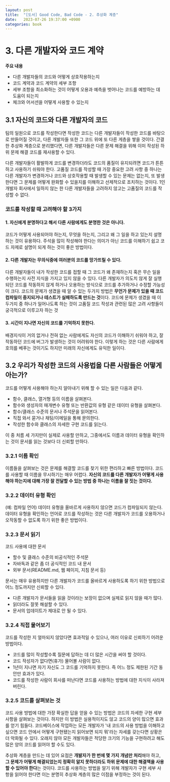 ```yaml
---
layout: post
title:  "[도서] Good Code, Bad Code - 2. 추상화 계층"
date:   2023-07-26 19:37:00 +0900
categories: book
---
```


# 3. 다른 개발자와 코드 계약
**주요 내용**
- 다른 개발자들의 코드와 어떻게 상호작용하는지
- 코드 계약과 코드 계약의 세부 조항
- 세부 조항을 최소화하는 것이 어떻게 오용과 예측을 벗어나는 코드를 예방하는 데 도움이 되는지
- 체크와 어서션을 어떻게 사용할 수 있는지

## 3.1 자신의 코드와 다른 개발자의 코드
팀의 일원으로 코드를 작성한다면 작성한 코드는 다른 개발자들이 작성한 코드를 바탕으로 만들어질 것이고, 
다른 개발자들 또한 그 코드 위에 또 다른 게층을 쌓을 것이다.
간결한 추상화 계층으로 분리했다면, 다른 개발자들은 다른 문제 해결을 위해 이미 작성된 하위 문제 해결 코드를 재사용할 수 있다.

다른 개발자들이 활발하게 코드를 변경하더라도 코드의 품질이 유지되려면 코드가 튼튼하고 사용하기 쉬워야 한다.
고품질 코드를 작성할 때 가장 중요한 고려 사항 중 하나는 다른 개발자가 변경하거나 코드와 상호작용할 때 발생할 수 있는 문제는 없는지,
또 발생한다면 그 문제를 어떻게 완화할 수 있을지를 이해하고 선제적으로 조치하는 것이다.
1인 개발자 회사에서 일하지 않는 한 다른 개발자들을 고려하지 않고는 고품질의 코드를 작성할 수 없다.

### 코드를 작성할 때 고려해야 할 3가지
#### 1. 자신에게 분명하다고 해서 다른 사람에게도 분명한 것은 아니다.
코드가 어떻게 사용되어야 하는지, 무엇을 하는지, 그리고 왜 그 일을 하고 있는지 설명하는 것이 유용하다. 
주석을 많이 작성해야 한다는 의미가 아닌 코드를 이해하기 쉽고 코드 자제로 설명이 되게 하는 것이 좋은 방법이다.

#### 2. 다른 개발자는 무의식중에 여러분의 코드를 망가뜨릴 수 있다.
다른 개발자들이 내가 작성한 코드를 접할 때 그 코드가 왜 존재하는지 혹은 무슨 일을 수행하는지 사전 지식을 가지고 있지 않을 수 있다.
다른 개발자가 의도치 않게 잘 실행되던 코드를 작동하지 않게 하거나 오용하는 방식으로 코드를 추가하거나 수정할 가능성이 크다.
코드의 문제가 생겼을 때 알 수 있는 두가지 방법은 **무언가 문제가 있을 때 코드 컴파일이 중지되거나 테스트가 실패하도록 만드는 것**이다. 
코드에 문제가 생겼을 때 이 두가지 중 하나가 일어나도록 하는 것이 고품질 코드 작성과 관련된 많은 고려 사항들이 궁극적으로 이루고자 하는 것

#### 3. 시간이 지나면 자신의 코드를 기억하지 못한다.
배경지식이 거의 없거나 전혀 없는 사람에게도 자신의 코드가 이해하기 쉬워야 하고, 잘 작동하던 코드에 버그가 발생하는 것이 어려워야 한다.
이렇게 하는 것은 다른 사람에게 호의를 베푸는 것이기도 하지만 미래의 자신에게도 유익한 일이다.

## 3.2 우리가 작성한 코드의 사용법을 다른 사람들은 어떻게 아는가?
코드를 어떻게 사용해야 하는지 알아내기 위해 할 수 있는 일은 다음과 같다.
- 함수, 클래스, 열거형 등의 이름을 살펴본다.
- 함수와 생성자의 매개변수 유형 또는 반환값의 유형 같은 데이터 유형을 살펴본다.
- 함수/클래스 수준의 문서나 주석문을 읽어본다.
- 직접 와서 묻거나 채팅/이메일을 통해 문의한다.
- 작성한 함수와 클래스의 자세한 구현 코드를 읽는다.

이 중 처름 세 가지만이 실제로 사용할 만하고, 그중에서도 이름과 데이터 유형을 확인하는 것이 문서를 읽는 것보다 더 신뢰할 만하다.

### 3.2.1 이름 확인
이름들을 살펴보는 것은 문제를 해결할 코드를 찾기 위한 편리하고 빠른 방법이다. 코드를 사용할 때 이름을 무시하기는 매우 어렵다.
**자신의 코드를 다른 개발자가 어떻게 사용해야 하는지에 대해 가장 잘 전달할 수 있는 방법 중 하나는 이름을 잘 짓는 것이다.**

### 3.2.2 데이터 유형 확인
(예: 컴파일 언어) 데이터 유형을 올바르게 사용하지 않으면 코드가 컴파일되지 않는다. 
데이터 유형을 확인하는 언어로 코드를 작성하는 것은 다른 개발자가 코드를 오용하거나 오작동할 수 없도록 하기 위한 좋은 방법이다.

### 3.2.3 문서 읽기
코드 사용에 대한 문서
- 할수 및 클래스 수준의 비공식적인 주석문
- 자바독과 같은 좀 더 공식적인 코드 내 문서
- 외부 문서(README.md, 웹 페이지, 지침 문서 등)

문서는 매우 유용하지만 다른 개발자가 코드를 올바르게 사용하도록 하기 위한 방법으로 어느 정도까지만 신뢰할 수 있다.
- 다른 개발자가 문서들을 읽을 것이라는 보장이 없으며 실제로 읽지 않을 때가 많다.
- 읽더라도 잘못 해설할 수 있다.
- 문서의 업데이트가 제대로 안 될 수 있다.

### 3.2.4 직접 물어보기
코드를 작성한 지 얼마되지 않았다면 효과적일 수 있으나, 여러 이유로 신뢰하기 어려운 방법이다.
- 코드를 많이 작성할수록 질문에 답하는 데 더 많은 시간을 써야 할 것이다.
- 코드 작성자가 없다면(휴가) 물어볼 사람이 없다.
- 1년이 지나면 자기 자신도 그 코드를 기억하지 못한다. 즉 어느 정도 제한된 기간 동안만 효과가 있다.
- 코드를 작성한 사람이 회사를 떠난다면 코드를 사용하는 방법에 대한 지식이 사라져 버린다.

### 3.2.5 코드를 살펴보는 것
코드 사용 방법에 대한 가장 확실한 답을 얻을 수 있는 방법은 코드의 자세한 구현 세부 사항을 살펴보는 것이다.
하지만 이 방법은 실용적이지도 않고 코드의 양이 많으면 효과를 얻기 힘들다.
코드베이스에 작업하는 모든 개발자가 '내 코드의 사용 방법을 이해하고 싶으면 코드 안에서 어떻게 구현됐는지 읽어보면 되지 뭐'라는 자세를 갖는다면 상황은 더 악화될 수 있다.
오래지 않아 모든 개발자들은 적당한 크기의 기능을 구현하려고 해도 많은 양의 코드를 읽어야 할 수도 있다.


추상화 계층을 만드는 데 있어 요점은 **개발자가 한 번에 몇 가지 개념만 처리**해야 하고,
**그 문제가 어떻게 해결되었는지 정확히 알지 못하더라도 하위 문제에 대한 해결책을 사용할 수 있어야 한다**는 것이다.
코드를 사용하는 방법을 알기 위해 개발자가 구현 세부 사항을 읽어야 한다면 이는 분명히 추상화 계층의 많은 이점을 부정하는 것이 된다.




